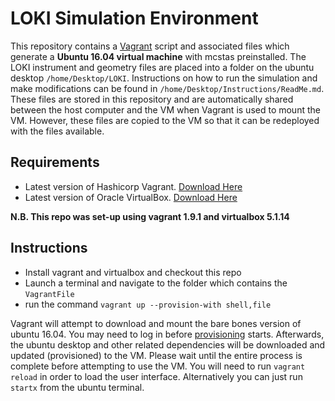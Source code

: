 # LOKI Simulation Environment
This repository contains a [Vagrant](https://www.vagrantup.com) script and associated files which generate a **Ubuntu 16.04 virtual machine** with mcstas preinstalled. The LOKI instrument and geometry files are placed into a folder on the ubuntu desktop `/home/Desktop/LOKI`. Instructions on how to run the simulation and make modifications can be found in `/home/Desktop/Instructions/ReadMe.md`. These files are stored in this repository and are automatically shared between the host computer and the VM when Vagrant is used to mount the VM. However, these files are copied to the VM so that it can be redeployed with the files available.

## Requirements
- Latest version of Hashicorp Vagrant. [Download Here](https://www.vagrantup.com/downloads.html)
- Latest version of Oracle VirtualBox. [Download Here](https://www.virtualbox.org/wiki/Downloads)

**N.B. This repo was set-up using vagrant 1.9.1 and virtualbox 5.1.14**

## Instructions
- Install vagrant and virtualbox and checkout this repo
- Launch a terminal and navigate to the folder which contains the `VagrantFile`
- run the command `vagrant up --provision-with shell,file`

Vagrant will attempt to download and mount the bare bones version of ubuntu 16.04. You may need to log in before [provisioning](https://www.vagrantup.com/docs/cli/provision.html) starts. Afterwards, the ubuntu desktop and other related dependencies will be downloaded and updated (provisioned) to the VM. Please wait until the entire process is complete before attempting to use the VM. You will need to run `vagrant reload` in order to load the user interface. Alternatively you can just run `startx` from the ubuntu terminal.
